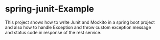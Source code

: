 # spring-junit-Example
This project shows how to write Junit and Mockito in a spring boot project and also how to handle Exception and throw custom exception message and status code in response of the rest service.
